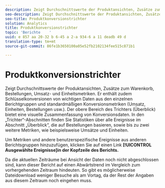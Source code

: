 ```yaml
---
description: Zeigt Durchschnittswerte der Produktansichten, Zusätze zum Warenkorb, Bestellungen, Umsatz- und Einheitsmetriken. Er enthält zudem Schlüsselkonversionen von wichtigen Daten aus den einzelnen Berichtgruppen und standardmäßigen Konversionsmetriken (Umsatz, Einheiten, Bestellungen usw.). Der obere Bereich des Trichters (Überblick) bietet eine visuelle Zusammenfassung von Konversionsdaten. In den „Trichter“-Abschnitten finden Sie Statistiken über alle Ereignisse im Abschnitt „Überblick“, die auf Bestellungen basieren, sowie bis zu zwei weitere Metriken, wie beispielsweise Umsätze und Einheiten.
seo-description: Zeigt Durchschnittswerte der Produktansichten, Zusätze zum Warenkorb, Bestellungen, Umsatz- und Einheitsmetriken. Er enthält zudem Schlüsselkonversionen von wichtigen Daten aus den einzelnen Berichtgruppen und standardmäßigen Konversionsmetriken (Umsatz, Einheiten, Bestellungen usw.). Der obere Bereich des Trichters (Überblick) bietet eine visuelle Zusammenfassung von Konversionsdaten. In den „Trichter“-Abschnitten finden Sie Statistiken über alle Ereignisse im Abschnitt „Überblick“, die auf Bestellungen basieren, sowie bis zu zwei weitere Metriken, wie beispielsweise Umsätze und Einheiten.
seo-title: Produktkonversionstrichter
solution: Analytics
title: Produktkonversionstrichter
topic: 'Berichte    '
uuid: e 857 aa 20-32 b 6-45 a 2-a 934-6 a 11 deadb 49 d
translation-type: tm+mt
source-git-commit: 86fe1b3650100a05e52fb2102134fee515c871b1

---
```



# Produktkonversionstrichter

Zeigt Durchschnittswerte der Produktansichten, Zusätze zum Warenkorb, Bestellungen, Umsatz- und Einheitsmetriken. Er enthält zudem Schlüsselkonversionen von wichtigen Daten aus den einzelnen Berichtgruppen und standardmäßigen Konversionsmetriken (Umsatz, Einheiten, Bestellungen usw.). Der obere Bereich des Trichters (Überblick) bietet eine visuelle Zusammenfassung von Konversionsdaten. In den „Trichter“-Abschnitten finden Sie Statistiken über alle Ereignisse im Abschnitt „Überblick“, die auf Bestellungen basieren, sowie bis zu zwei weitere Metriken, wie beispielsweise Umsätze und Einheiten.

Um Metriken und andere benutzerspezifische Ereignisse aus anderen Berichtsgruppen hinzuzufügen, klicken Sie auf einen Link **[!UICONTROL Ausgewählte Ereignisse]in der Kopfzeile des Berichts.**

Da die aktuellen Zeiträume bei Ansicht der Daten noch nicht abgeschlossen sind, kann dieser Bericht auf einen Abwärtstrend im Vergleich zum vorhergehenden Zeitraum hindeuten. So gibt es möglicherweise Dateidownload weniger Besuche als am Vortag, da der Rest der Angaben aus diesem Zeitraum noch eingehen muss.
